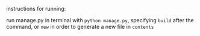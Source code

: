 instructions for running: 

run manage.py in terminal with `python manage.py`, specifying `build` after the command, or `new` in order to generate a new file in `contents`

